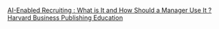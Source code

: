[AI-Enabled Recruiting : What is It and How Should a Manager Use It ?   Harvard Business Publishing Education](https://qi.tc/qi/118949)